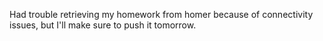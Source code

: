 Had trouble retrieving my homework from homer because of connectivity issues, but I'll make sure to push it tomorrow. 